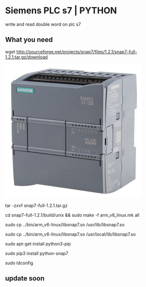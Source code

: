 # Siemens PLC s7 | PYTHON
write and read double word on plc s7

## What you need
wget http://sourceforge.net/projects/snap7/files/1.2.1/snap7-full-1.2.1.tar.gz/download

![plc](s7.jpg)


tar -zxvf snap7-full-1.2.1.tar.gz


cd snap7-full-1.2.1/build/unix && sudo make -f arm_v6_linux.mk all

sudo cp ../bin/arm_v6-linux/libsnap7.so /usr/lib/libsnap7.so

sudo cp ../bin/arm_v6-linux/libsnap7.so /usr/local/lib/libsnap7.so

sudo apt-get install python3-pip

sudo pip3 install python-snap7

sudo ldconfig

## update soon


